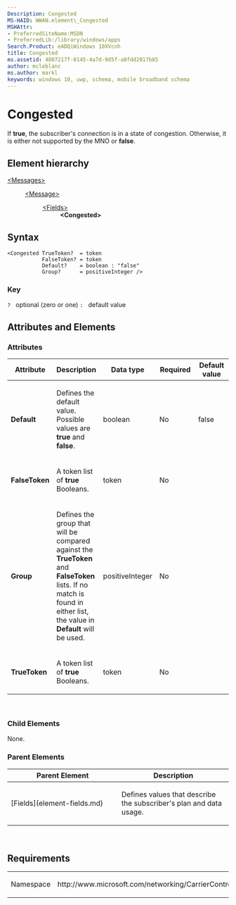 ```yaml
---
Description: Congested
MS-HAID: WWAN.element\_Congested
MSHAttr:
- PreferredSiteName:MSDN
- PreferredLib:/library/windows/apps
Search.Product: eADQiWindows 10XVcnh
title: Congested
ms.assetid: 4807217f-0145-4a7d-9d5f-a8fdd2017b85
author: mcleblanc
ms.author: markl
keywords: windows 10, uwp, schema, mobile broadband schema
---
```


# Congested


If **true**, the subscriber's connection is in a state of congestion. Otherwise, it is either not supported by the MNO or **false**.

## Element hierarchy

<dl>
<dt><a href="element-messages.md">&lt;Messages&gt;</a></dt>
<dd>
<dl>
<dt><a href="element-message.md">&lt;Message&gt;</a></dt>
<dd>
<dl>
<dt><a href="element-fields.md">&lt;Fields&gt;</a></dt>
<dd><b>&lt;Congested&gt;</b></dd>
</dl>
</dd>
</dl>
</dd>
</dl>

## Syntax

``` syntax
<Congested TrueToken?  = token
           FalseToken? = token
           Default?    = boolean : "false"
           Group?      = positiveInteger />
```

### Key

`?`   optional (zero or one)
`:`   default value
## Attributes and Elements


### Attributes

<table>
<colgroup>
<col width="20%" />
<col width="20%" />
<col width="20%" />
<col width="20%" />
<col width="20%" />
</colgroup>
<thead>
<tr class="header">
<th>Attribute</th>
<th>Description</th>
<th>Data type</th>
<th>Required</th>
<th>Default value</th>
</tr>
</thead>
<tbody>
<tr class="odd">
<td><strong>Default</strong></td>
<td><p>Defines the default value. Possible values are <strong>true</strong> and <strong>false</strong>.</p></td>
<td>boolean</td>
<td>No</td>
<td>false</td>
</tr>
<tr class="even">
<td><strong>FalseToken</strong></td>
<td><p>A token list of <strong>true</strong> Booleans.</p></td>
<td>token</td>
<td>No</td>
<td></td>
</tr>
<tr class="odd">
<td><strong>Group</strong></td>
<td><p>Defines the group that will be compared against the <strong>TrueToken</strong> and <strong>FalseToken</strong> lists. If no match is found in either list, the value in <strong>Default</strong> will be used.</p></td>
<td>positiveInteger</td>
<td>No</td>
<td></td>
</tr>
<tr class="even">
<td><strong>TrueToken</strong></td>
<td><p>A token list of <strong>true</strong> Booleans.</p></td>
<td>token</td>
<td>No</td>
<td></td>
</tr>
</tbody>
</table>

 

### Child Elements

None.

### Parent Elements

<table>
<colgroup>
<col width="50%" />
<col width="50%" />
</colgroup>
<thead>
<tr class="header">
<th>Parent Element</th>
<th>Description</th>
</tr>
</thead>
<tbody>
<tr class="odd">
<td>[Fields](element-fields.md)</td>
<td><p>Defines values that describe the subscriber's plan and data usage.</p></td>
</tr>
</tbody>
</table>

 

## Requirements

<table>
<colgroup>
<col width="50%" />
<col width="50%" />
</colgroup>
<tbody>
<tr class="odd">
<td><p>Namespace</p></td>
<td><p>http://www.microsoft.com/networking/CarrierControl/WWAN/v1</p></td>
</tr>
</tbody>
</table>

 

 



